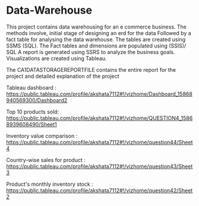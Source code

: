 # Data-Warehouse

This project contains data warehousing for an e commerce business. The methods involve, initial stage of designing an erd for the data Followed by a fact table for analysing the data warehouse. The tables are created using SSMS (SQL). The Fact tables and dimensions are populated using (SSIS)/ SQL A report is generated using SSRS to analyze the business goals. Visualizations are created using Tableau.

The CA1DATASTORAGEREPORTFILE contains the entire report for the project and detailed explanation of the project




Tableau dashboard : https://public.tableau.com/profile/akshata7112#!/vizhome/Dashboard_15868940569300/Dashboard2

Top 10 products sold: https://public.tableau.com/profile/akshata7112#!/vizhome/QUESTION4_15868939608490/Sheet1

Inventory value comparison : https://public.tableau.com/profile/akshata7112#!/vizhome/question44/Sheet4

Country-wise sales for product : https://public.tableau.com/profile/akshata7112#!/vizhome/question43/Sheet3

Product's monthly inventory stock : https://public.tableau.com/profile/akshata7112#!/vizhome/question42/Sheet2
